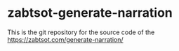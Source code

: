# zabtsot-generate-narration
This is the git repository for the source code of the https://zabtsot.com/generate-narration/
